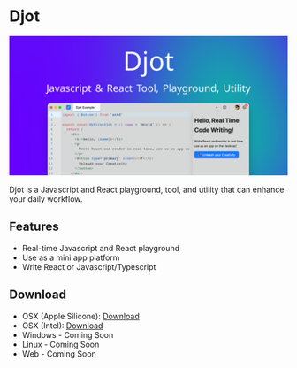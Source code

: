 # Djot

![Djot Preview](assets/djot-github-promo.png)

Djot is a Javascript and React playground, tool, and utility that can enhance your daily workflow.

## Features

- Real-time Javascript and React playground
- Use as a mini app platform
- Write React or Javascript/Typescript

## Download

- OSX (Apple Silicone): [Download](...)
- OSX (Intel): [Download](...)
- Windows - Coming Soon
- Linux - Coming Soon
- Web - Coming Soon